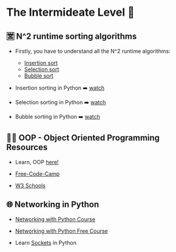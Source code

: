 
# The Intermideate Level 🎯

## 🈺 N^2 runtime sorting algorithms

* Firstly, you have to understand all the N^2 runtime algorithms:
    * [Insertion sort](https://www.youtube.com/watch?v=JU767SDMDvA)
    * [Selection sort](https://www.youtube.com/watch?v=g-PGLbMth_g)
    * [Bubble sort](https://www.youtube.com/watch?v=xli_FI7CuzA)

* Insertion sorting in Python ➡️ [watch](https://www.youtube.com/watch?v=R_wDA-PmGE4&t=407s)
* Selection sorting in Python ➡️ [watch](https://www.youtube.com/watch?v=ee80YmiaSVQ)
* Bubble sorting in Python ➡️ [watch](https://www.youtube.com/watch?v=g_xesqdQqvA)

## 👨‍💻 OOP - Object Oriented Programming Resources

* Learn, OOP [here!](https://realpython.com/python3-object-oriented-programming/)

* [Free-Code-Camp](https://www.freecodecamp.org/news/object-oriented-programming-in-python/)

* [W3 Schools](https://www.w3schools.com/python/python_classes.asp)

## 🌐 Networking in Python

* [Networking with Python Course](https://www.udemy.com/course/python-networking/)

* [Networking with Python Free Course](https://www.youtube.com/watch?v=FGdiSJakIS4)

* Learn [Sockets](https://realpython.com/python-sockets/) in Python

